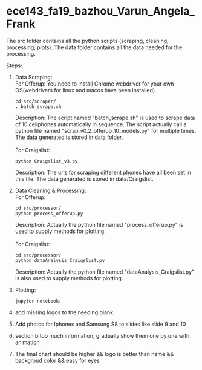 # ece143_fa19_bazhou_Varun_Angela_Frank
The src folder contains all the python scripts (scraping, cleaning, processing, plots).
The data folder contains all the data needed for the processing.<br>

Steps:
1. Data Scraping:<br>
For Offerup: You need to install Chrome webdriver for your own OS(webdrivers for linux and macos have been installed).
    ```shell
    cd src/scraper/
    . batch_scrape.sh
    ```
    Description: The script named "batch_scrape.sh" is used to scrape data of 10 cellphones automatically in sequence. 
    The script actually call a python file named "scrap_v0.2_offerup_10_models.py" for multiple times. 
    The data generated is stored in data folder.<br>  
For Craigslist:<br>
    ```shell
    python Craigslist_v3.py 
    ```
    Description: The urls for scraping different phones have all been set in this file. 
    The data generated is stored in data/Craigslist.<br>  
2. Data Cleaning & Processing:<br>
For Offerup: 
    ```shell
    cd src/processor/
    python process_offerup.py
    ```
    Description: Actually the python file named "process_offerup.py" is used to supply methods
    for plotting.<br>  
For Craigslist:
    ```shell
    cd src/processor/
    python dataAnalysis_Craigslist.py
    ```
    Description: Actually the python file named "dataAnalysis_Craigslist.py" is also used to supply methods
    for plotting.<br>
3. Plotting:
    ```shell
   jupyter notebook: 
   
    ```

1. add missing logos to the needing blank 
2. Add photos for Iphonex and Samsung S8 to slides like slide 9 and 10
3. section b too much information, gradually show them one by one with animation
4. The final chart should be higher && logo is better than name && backgroud color && easy for eyes
